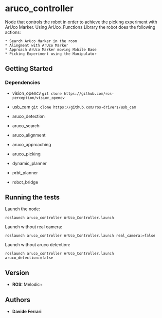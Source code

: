
# aruco_controller

Node that controls the robot in order to achieve the picking experiment with ArUco Marker.
Using ArUco_Functions Library the robot does the following actions:

	* Search ArUco Marker in the room
	* Alingment with ArUco Marker
	* Approach ArUco Marker moving Mobile Base
	* Picking Experiment using the Manipulator

## Getting Started

### Dependencies

 * vision_opencv
 ```git clone https://github.com/ros-perception/vision_opencv```
 * usb_cam
  ```git clone https://github.com/ros-drivers/usb_cam```
 
 * aruco_detection
 * aruco_search
 * aruco_alignment
 * aruco_approaching
 * aruco_picking
 
 * dynamic_planner
 * prbt_planner
 * robot_bridge

## Running the tests

Launch the node:

```roslaunch aruco_controller ArUco_Controller.launch```

Launch without real camera:

```roslaunch aruco_controller ArUco_Controller.launch real_camera:=false```

Launch without aruco detection:

```roslaunch aruco_controller ArUco_Controller.launch aruco_detection:=false```

## Version

* **ROS:** Melodic+

## Authors

* **Davide Ferrari**

